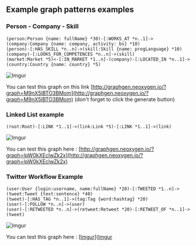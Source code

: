 ## Example graph patterns examples


### Person - Company - Skill

```
(person:Person {name: fullName} *30)-[:WORKS_AT *n..1]->(company:Company {name: company, activity: bs} *10)
(person)-[:HAS_SKILL *n..n]->(skill:Skill {name: progLanguage} *10)
(company)-[:LOOKS_FOR_COMPETENCES *n..n]->(skill)
(market:Market *5)<-[:IN_MARKET *1..n]-(company)-[:LOCATED_IN *n..1]->(country:Country {name: country} *5)
```

![Imgur](http://i.imgur.com/mKdhbQ4.png)

You can test this graph on this link [http://graphgen.neoxygen.io/?graph=M9nX5lBTO3BMom](http://graphgen.neoxygen.io/?graph=M9nX5lBTO3BMom) (don't forget to click the generate button)


### Linked List example

```
(root:Root)-[:LINK *1..1]->(link:Link *5)-[:LINK *1..1]->(link)
```


![Imgur](http://i.imgur.com/h9MeUhq.png)

You can test this graph here : [http://graphgen.neoxygen.io/?graph=lpW0kXEclwZk2x](http://graphgen.neoxygen.io/?graph=lpW0kXEclwZk2x)


### Twitter Workflow Example

```
(user:User {login:username, name:fullName} *20)-[:TWEETED *1..n]->(tweet:Tweet {text:sentence} *40)
(tweet)-[:HAS_TAG *n..1]->(tag:Tag {word:hashtag} *20)
(user)-[:FOLLOW *n..n]->(user)
(user)-[:RETWEETED *n..n]->(retweet:Retweet *20)-[:RETWEET_OF *n..1]->(tweet)
```

![Imgur](http://i.imgur.com/3fzYTEp.png)


You can test this graph here : [[Imgur](http://i.imgur.com/uzvEkwr.png)]([Imgur](http://i.imgur.com/uzvEkwr.png)
